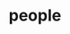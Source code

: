 ---
layout: profiles
permalink: /people/
title: people
description: members of the lab or group
nav: true
nav_order: 7

profiles:
  # if you want to include more than one profile, just replicate the following block
  # and create one content file for each profile inside _pages/
  - align: right
    image: prof_pic.jpg
    content: about_einstein.md
    image_circular: false # crops the image to make it circular
    more_info: >
     
  - align: left
    image: prof_pic.jpg
    content: about_einstein.md
    image_circular: false # crops the image to make it circular
    more_info: >
     
---